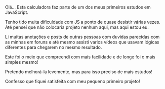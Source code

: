 Olá...
Esta calculadora faz parte de um dos meus primeiros estudos em JavaScript.

Tenho tido muita dificuldade com JS a ponto de quase desistir várias vezes. Até pensei que não colocaria projeto nenhum aqui, mas aqui estou eu.

Li muitas anotações e posts de outras pessoas com duvidas parecidas com as minhas em foruns e até mesmo assisti varios vídeos que usavam lógicas diferentes para chegarem no mesmo resultado.

Este foi o meio que compreendi com mais facilidade e de longe foi o mais simples mesmo!

Pretendo melhorá-la levemente, mas para isso preciso de mais estudos! 

Confesso que fiquei satisfeita com meu pequeno primeiro projeto! 